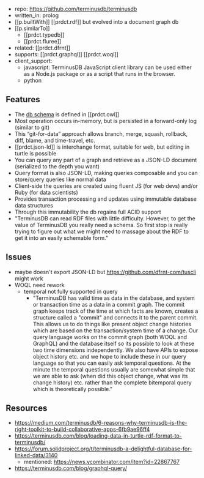
- repo: https://github.com/terminusdb/terminusdb
- written_in: prolog
- [[p.builtWith]] [[prdct.rdf]] but evolved into a document graph db
- [[p.similarTo]]
  - [[prdct.typedb]]
  - [[prdct.fluree]]
- related: [[prdct.dfrnt]]
- supports: [[prdct.graphql]] [[prdct.woql]]
- client_support: 
  - javascript: TerminusDB JavaScript client library can be used either as a Node.js package or as a script that runs in the browser.
  - python

## Features

-   The [db schema](https://terminusdb.com/docs/schema) is defined in [[prdct.owl]]
-   Most operation occurs in-memory, but is persisted in a forward-only log (similar to git)
-   This “git-for-data” approach allows branch, merge, squash, rollback, diff, blame, and time-travel, etc.
-   [[prdct.json-ld]] is interchange format, suitable for web, but editing in turtle is possible
-   You can query any part of a graph and retrieve as a JSON-LD document (serialized to the depth you want)
-   Query format is also JSON-LD, making queries composable and you can store/query queries like normal data
-   Client-side the queries are created using fluent JS (for web devs) and/or Ruby (for data scientists)
-   Provides transaction processing and updates using immutable database data structures
-   Through this immutability the db regains full ACID support
-   "TerminusDB can read RDF files with little difficulty. However, to get the value of TerminusDB you really need a schema. So first stop is really trying to figure out what we might need to massage about the RDF to get it into an easily schemable form."

## Issues

- maybe doesn't export JSON-LD but https://github.com/dfrnt-com/tuscli might work
- WOQL need rework
  - temporal not fully supported in query
    - "TerminusDB has valid time as data in the database, and system or transaction time as a data in a commit graph.
The commit graph keeps track of the time at which facts are known, creates a structure called a "commit" and connects it to the parent commit.
This allows us to do things like present object change histories which are based on the transaction/system time of a change.
Our query language works on the commit graph (both WOQL and GraphQL) and the database itself so its possible to look at these two time dimensions independently.
We also have APIs to expose object history etc. and we hope to include these in our query language so that you can easily ask temporal questions. At the minute the temporal questions usually are somewhat simple that we are able to ask (when did this object change, what was its change history) etc. rather than the complete bitemporal query which is theoretically possible."

## Resources

- https://medium.com/terminusdb/6-reasons-why-terminusdb-is-the-right-toolkit-to-build-collaborative-apps-6fb9ae96ff4
- https://terminusdb.com/blog/loading-data-in-turtle-rdf-format-to-terminusdb/
- https://forum.solidproject.org/t/terminusdb-a-delightful-database-for-linked-data/3140
  - mentioned: https://news.ycombinator.com/item?id=22867767
- https://terminusdb.com/blog/graphql-query/